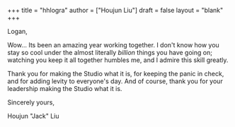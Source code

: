 +++
title = "hhlogra"
author = ["Houjun Liu"]
draft = false
layout = "blank"
+++

Logan,

Wow... Its been an amazing year working together. I don't know how you stay so cool under the almost literally _billion_ things you have going on; watching you keep it all together humbles me, and I admire this skill greatly.

Thank you for making the Studio what it is, for keeping the panic in check, and for adding levity to everyone's day. And of course, thank you for your leadership making the Studio what it is.

Sincerely yours,

Houjun "Jack" Liu

